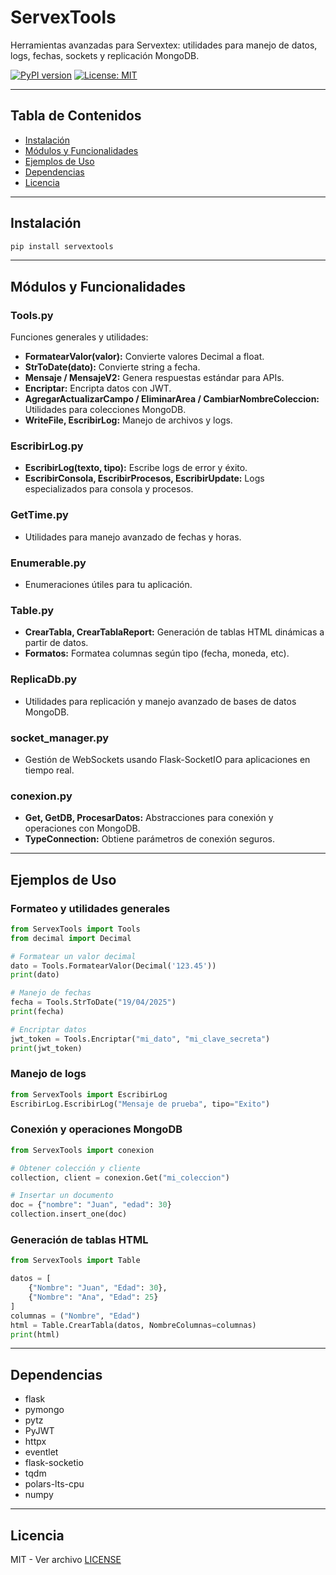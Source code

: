 # ServexTools

Herramientas avanzadas para Servextex: utilidades para manejo de datos, logs, fechas, sockets y replicación MongoDB.

[![PyPI version](https://badge.fury.io/py/servextools.svg)](https://pypi.org/project/servextools/)
[![License: MIT](https://img.shields.io/badge/License-MIT-yellow.svg)](LICENSE)

---

## Tabla de Contenidos
- [Instalación](#instalación)
- [Módulos y Funcionalidades](#módulos-y-funcionalidades)
- [Ejemplos de Uso](#ejemplos-de-uso)
- [Dependencias](#dependencias)
- [Licencia](#licencia)

---

## Instalación

```sh
pip install servextools
```

---

## Módulos y Funcionalidades

### Tools.py
Funciones generales y utilidades:
- **FormatearValor(valor):** Convierte valores Decimal a float.
- **StrToDate(dato):** Convierte string a fecha.
- **Mensaje / MensajeV2:** Genera respuestas estándar para APIs.
- **Encriptar:** Encripta datos con JWT.
- **AgregarActualizarCampo / EliminarArea / CambiarNombreColeccion:** Utilidades para colecciones MongoDB.
- **WriteFile, EscribirLog:** Manejo de archivos y logs.

### EscribirLog.py
- **EscribirLog(texto, tipo):** Escribe logs de error y éxito.
- **EscribirConsola, EscribirProcesos, EscribirUpdate:** Logs especializados para consola y procesos.

### GetTime.py
- Utilidades para manejo avanzado de fechas y horas.

### Enumerable.py
- Enumeraciones útiles para tu aplicación.

### Table.py
- **CrearTabla, CrearTablaReport:** Generación de tablas HTML dinámicas a partir de datos.
- **Formatos:** Formatea columnas según tipo (fecha, moneda, etc).

### ReplicaDb.py
- Utilidades para replicación y manejo avanzado de bases de datos MongoDB.

### socket_manager.py
- Gestión de WebSockets usando Flask-SocketIO para aplicaciones en tiempo real.

### conexion.py
- **Get, GetDB, ProcesarDatos:** Abstracciones para conexión y operaciones con MongoDB.
- **TypeConnection:** Obtiene parámetros de conexión seguros.

---

## Ejemplos de Uso

### Formateo y utilidades generales
```python
from ServexTools import Tools
from decimal import Decimal

# Formatear un valor decimal
dato = Tools.FormatearValor(Decimal('123.45'))
print(dato)

# Manejo de fechas
fecha = Tools.StrToDate("19/04/2025")
print(fecha)

# Encriptar datos
jwt_token = Tools.Encriptar("mi_dato", "mi_clave_secreta")
print(jwt_token)
```

### Manejo de logs
```python
from ServexTools import EscribirLog
EscribirLog.EscribirLog("Mensaje de prueba", tipo="Exito")
```

### Conexión y operaciones MongoDB
```python
from ServexTools import conexion

# Obtener colección y cliente
collection, client = conexion.Get("mi_coleccion")

# Insertar un documento
doc = {"nombre": "Juan", "edad": 30}
collection.insert_one(doc)
```

### Generación de tablas HTML
```python
from ServexTools import Table

datos = [
    {"Nombre": "Juan", "Edad": 30},
    {"Nombre": "Ana", "Edad": 25}
]
columnas = ("Nombre", "Edad")
html = Table.CrearTabla(datos, NombreColumnas=columnas)
print(html)
```

---

## Dependencias
- flask
- pymongo
- pytz
- PyJWT
- httpx
- eventlet
- flask-socketio
- tqdm
- polars-lts-cpu
- numpy

---

## Licencia
MIT - Ver archivo [LICENSE](LICENSE)
